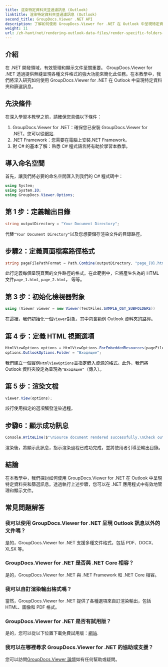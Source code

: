 ```yaml
---
title: 渲染特定資料夾並過濾訊息 (Outlook)
linktitle: 渲染特定資料夾並過濾訊息 (Outlook)
second_title: GroupDocs.Viewer .NET API
description: 了解如何使用 GroupDocs.Viewer for .NET 在 Outlook 中呈現特定資料夾和篩選訊息。簡化 .NET 應用程式中的文件管理。
weight: 11
url: /zh-hant/net/rendering-outlook-data-files/render-specific-folders-and-filter-messages-outlook/
---
```

## 介紹
在 .NET 開發領域，有效管理和顯示文件至關重要。 GroupDocs.Viewer for .NET 透過提供無縫呈現各種文件格式的強大功能來簡化此任務。在本教學中，我們將深入研究如何使用 GroupDocs.Viewer for .NET 在 Outlook 中呈現特定資料夾和篩選訊息。
## 先決條件
在深入學習本教學之前，請確保您具備以下條件：
1.  GroupDocs.Viewer for .NET：確保您已安裝 GroupDocs.Viewer for .NET。您可以從[網站](https://releases.groupdocs.com/viewer/net/).
2. .NET Framework：您需要在電腦上安裝.NET Framework。
3. 對 C# 的基本了解：熟悉 C# 程式語言將有助於學習本教學。

## 導入命名空間
首先，讓我們將必要的命名空間匯入到我們的 C# 程式碼中：
```csharp
using System;
using System.IO;
using GroupDocs.Viewer.Options;
```

## 第 1 步：定義輸出目錄
```csharp
string outputDirectory = "Your Document Directory";
```
代替`"Your Document Directory"`以及您想要儲存渲染文件的目錄路徑。
## 步驟2：定義頁面檔案路徑格式
```csharp
string pageFilePathFormat = Path.Combine(outputDirectory, "page_{0}.html");
```
此行定義每個呈現頁面的文件路徑的格式。在此範例中，它將產生名為的 HTML 文件`page_1.html`, `page_2.html`， 等等。
## 第 3 步：初始化檢視器對象
```csharp
using (Viewer viewer = new Viewer(TestFiles.SAMPLE_OST_SUBFOLDERS))
```
在這裡，我們初始化一個`Viewer`對象，其中包含範例 Outlook 資料夾的路徑。
## 第 4 步：定義 HTML 視圖選項
```csharp
HtmlViewOptions options = HtmlViewOptions.ForEmbeddedResources(pageFilePathFormat);
options.OutlookOptions.Folder = "Входящие";
```
我們建立一個實例`HtmlViewOptions`並指定嵌入資源的格式。此外，我們將 Outlook 資料夾設定為呈現為`"Входящие"`（傳入）。
## 第 5 步：渲染文檔
```csharp
viewer.View(options);
```
該行使用指定的選項觸發渲染過程。
## 步驟6：顯示成功訊息
```csharp
Console.WriteLine($"\nSource document rendered successfully.\nCheck output in {outputDirectory}.");
```
渲染後，將顯示此訊息，指示渲染過程已成功完成，並將使用者引導至輸出目錄。

## 結論
在本教學中，我們探討如何使用 GroupDocs.Viewer for .NET 在 Outlook 中呈現特定資料夾和篩選訊息。透過執行上述步驟，您可以在 .NET 應用程式中有效地管理和顯示文件。
## 常見問題解答
### 我可以使用 GroupDocs.Viewer for .NET 呈現 Outlook 訊息以外的文件嗎？
是的，GroupDocs.Viewer for .NET 支援多種文件格式，包括 PDF、DOCX、XLSX 等。
### GroupDocs.Viewer for .NET 是否與 .NET Core 相容？
是的，GroupDocs.Viewer for .NET 與 .NET Framework 和 .NET Core 相容。
### 我可以自訂渲染輸出格式嗎？
當然，GroupDocs.Viewer for .NET 提供了各種選項來自訂渲染輸出，包括 HTML、圖像和 PDF 格式。
### GroupDocs.Viewer for .NET 是否有試用版？
是的，您可以從以下位置下載免費試用版：[網站](https://releases.groupdocs.com/).
### 我可以在哪裡尋求 GroupDocs.Viewer for .NET 的協助或支援？
您可以訪問[GroupDocs.Viewer 論壇](https://forum.groupdocs.com/c/viewer/9)如有任何幫助或疑問。